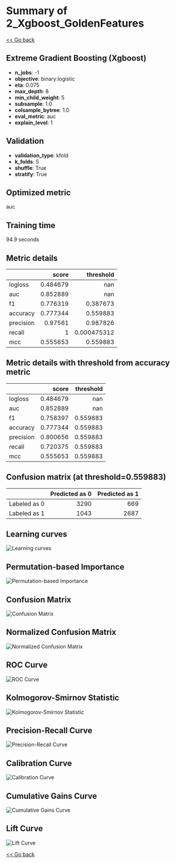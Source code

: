 # Summary of 2_Xgboost_GoldenFeatures

[<< Go back](../README.md)


## Extreme Gradient Boosting (Xgboost)
- **n_jobs**: -1
- **objective**: binary:logistic
- **eta**: 0.075
- **max_depth**: 8
- **min_child_weight**: 5
- **subsample**: 1.0
- **colsample_bytree**: 1.0
- **eval_metric**: auc
- **explain_level**: 1

## Validation
 - **validation_type**: kfold
 - **k_folds**: 5
 - **shuffle**: True
 - **stratify**: True

## Optimized metric
auc

## Training time

94.9 seconds

## Metric details
|           |    score |     threshold |
|:----------|---------:|--------------:|
| logloss   | 0.484679 | nan           |
| auc       | 0.852889 | nan           |
| f1        | 0.776319 |   0.387673    |
| accuracy  | 0.777344 |   0.559883    |
| precision | 0.97561  |   0.987826    |
| recall    | 1        |   0.000475312 |
| mcc       | 0.555653 |   0.559883    |


## Metric details with threshold from accuracy metric
|           |    score |   threshold |
|:----------|---------:|------------:|
| logloss   | 0.484679 |  nan        |
| auc       | 0.852889 |  nan        |
| f1        | 0.758397 |    0.559883 |
| accuracy  | 0.777344 |    0.559883 |
| precision | 0.800656 |    0.559883 |
| recall    | 0.720375 |    0.559883 |
| mcc       | 0.555653 |    0.559883 |


## Confusion matrix (at threshold=0.559883)
|              |   Predicted as 0 |   Predicted as 1 |
|:-------------|-----------------:|-----------------:|
| Labeled as 0 |             3290 |              669 |
| Labeled as 1 |             1043 |             2687 |

## Learning curves
![Learning curves](learning_curves.png)

## Permutation-based Importance
![Permutation-based Importance](permutation_importance.png)
## Confusion Matrix

![Confusion Matrix](confusion_matrix.png)


## Normalized Confusion Matrix

![Normalized Confusion Matrix](confusion_matrix_normalized.png)


## ROC Curve

![ROC Curve](roc_curve.png)


## Kolmogorov-Smirnov Statistic

![Kolmogorov-Smirnov Statistic](ks_statistic.png)


## Precision-Recall Curve

![Precision-Recall Curve](precision_recall_curve.png)


## Calibration Curve

![Calibration Curve](calibration_curve_curve.png)


## Cumulative Gains Curve

![Cumulative Gains Curve](cumulative_gains_curve.png)


## Lift Curve

![Lift Curve](lift_curve.png)



[<< Go back](../README.md)
